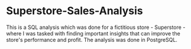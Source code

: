 # Superstore-Sales-Analysis
This is a SQL analysis which was done for a fictitious store - Superstore - where I was tasked with finding important insights that can improve the store's performance and profit. The analysis was done in PostgreSQL.

